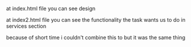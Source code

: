 at index.html file you can see design 

at index2.html file you can see the functionality the task wants us to do in services section

because of short time i couldn't combine this to but it was the same thing 